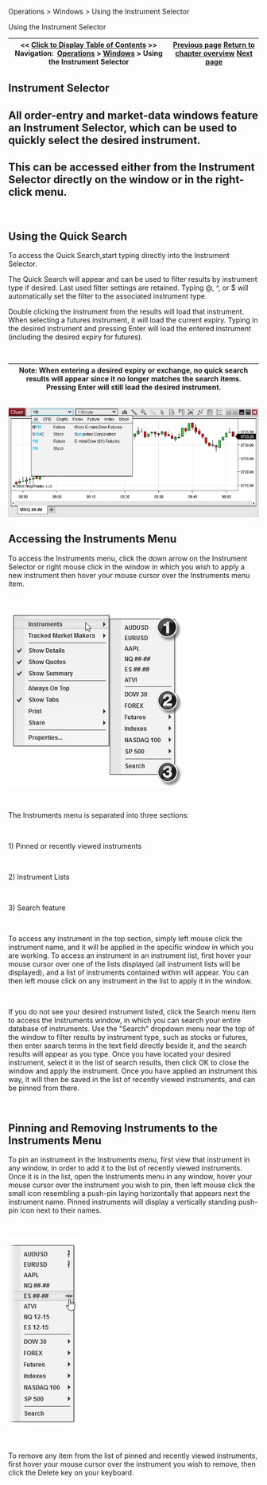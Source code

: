﻿


Operations \> Windows \> Using the Instrument Selector






















Using the Instrument Selector







| \<\< [Click to Display Table of Contents](usingtheinstrumentselector.md) \>\> **Navigation:**     [Operations](operations.md) \> [Windows](window_tabs.md) \> Using the Instrument Selector | [Previous page](linking_windows.md) [Return to chapter overview](window_tabs.md) [Next page](instrument_overlay_selector.md) |
| --- | --- |











## Instrument Selector


## All order\-entry and market\-data windows feature an Instrument Selector, which can be used to quickly select the desired instrument.


## This can be accessed either from the Instrument Selector directly on the window or in the right\-click menu.


 


## Using the Quick Search


To access the Quick Search,start typing directly into the Instrument Selector.


The Quick Search will appear and can be used to filter results by instrument type if desired. Last used filter settings are retained. Typing @, ^, or $ will automatically set the filter to the associated instrument type.


Double clicking the instrument from the results will load that instrument. When selecting a futures instrument, it will load the current expiry. Typing in the desired instrument and pressing Enter will load the entered instrument (including the desired expiry for futures).


 




| Note: When entering a desired expiry or exchange, no quick search results will appear since it no longer matches the search items. Pressing Enter will still load the desired instrument. |
| --- |



## 


![Quick_Search](quick_search.png)


## 


## Accessing the Instruments Menu


To access the Instruments menu, click the down arrow on the Instrument Selector or right mouse click in the window in which you wish to apply a new instrument then hover your mouse cursor over the Instruments menu item. 


 


![InstrumentSelector_1](instrumentselector_1.png)


 


The Instruments menu is separated into three sections:


 


1\) Pinned or recently viewed instruments


 


2\) Instrument Lists


 


3\) Search feature


 


To access any instrument in the top section, simply left mouse click the instrument name, and it will be applied in the specific window in which you are working. To access an instrument in an instrument list, first hover your mouse cursor over one of the lists displayed (all instrument lists will be displayed), and a list of instruments contained within will appear. You can then left mouse click on any instrument in the list to apply it in the window. 


 


If you do not see your desired instrument listed, click the Search menu item to access the Instruments window, in which you can search your entire database of instruments. Use the "Search" dropdown menu near the top of the window to filter results by instrument type, such as stocks or futures, then enter search terms in the text field directly beside it, and the search results will appear as you type. Once you have located your desired instrument, select it in the list of search results, then click OK to close the window and apply the instrument. Once you have applied an instrument this way, it will then be saved in the list of recently viewed instruments, and can be pinned from there.


 


## Pinning and Removing Instruments to the Instruments Menu


To pin an instrument in the Instruments menu, first view that instrument in any window, in order to add it to the list of recently viewed instruments. Once it is in the list, open the Instruments menu in any window, hover your mouse cursor over the instrument you wish to pin, then left mouse click the small icon resembling a push\-pin laying horizontally that appears next the instrument name. Pinned instruments will display a vertically standing push\-pin icon next to their names.


 


![InstrumentSelector_2](instrumentselector_2.png)


 


To remove any item from the list of pinned and recently viewed instruments, first hover your mouse cursor over the instrument you wish to remove, then click the Delete key on your keyboard.








